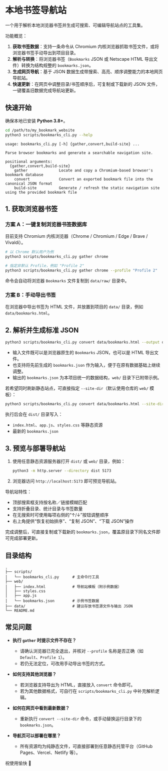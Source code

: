 # 本地书签导航站

一个用于解析本地浏览器书签并生成可搜索、可编辑导航站点的工具集。

功能概览：

1. **获取书签数据**：支持一条命令从 Chromium 内核浏览器抓取书签文件，或将浏览器书签手动导出到项目目录。
2. **解析与转换**：将浏览器书签（`Bookmarks` JSON 或 Netscape HTML 导出文件）转换为结构规整的 `bookmarks.json`。
3. **生成网页导航**：基于 JSON 数据生成带搜索、高亮、顺序调整能力的本地网页导航站。
4. **快速更新**：在网页中调整目录/书签顺序后，可复制或下载新的 JSON 文件，一键覆盖旧数据完成导航站更新。

## 快速开始

确保本地已安装 **Python 3.8+**。

```bash
cd /path/to/my_bookmark_website
python3 scripts/bookmarks_cli.py --help
```

```
usage: bookmarks_cli.py [-h] {gather,convert,build-site} ...

Parse browser bookmarks and generate a searchable navigation site.

positional arguments:
  {gather,convert,build-site}
    gather              Locate and copy a Chromium-based browser's bookmark database
    convert             Convert an exported bookmark file into the canonical JSON format
    build-site          Generate / refresh the static navigation site using the provided bookmark file
```

## 1. 获取浏览器书签

### 方案 A：一键复制浏览器书签数据库

目前支持 Chromium 内核浏览器（Chrome / Chromium / Edge / Brave / Vivaldi）。

```bash
# 以 Chrome 默认用户为例
python3 scripts/bookmarks_cli.py gather chrome

# 指定非默认 Profile，例如 "Profile 2"
python3 scripts/bookmarks_cli.py gather chrome --profile "Profile 2"
```

命令会自动将浏览器 `Bookmarks` 文件复制到 `data/raw/` 目录中。

### 方案 B：手动导出书签

在浏览器中导出书签为 HTML 文件，并放置到项目的 `data/` 目录，例如 `data/bookmarks.html`。

## 2. 解析并生成标准 JSON

```bash
python3 scripts/bookmarks_cli.py convert data/bookmarks.html --output data/bookmarks.json
```

- 输入文件既可以是浏览器原生的 `Bookmarks` JSON，也可以是 HTML 导出文件。
- 也支持将先前生成的 `bookmarks.json` 作为输入，便于在原有数据基础上继续调整。
- 输出的 `bookmarks.json` 为本项目统一的数据结构，`web/` 目录下已附带示例。

若希望同时刷新静态站点，可直接指定 `--site-dir`（默认使用仓库的 `web/` 模板）：

```bash
python3 scripts/bookmarks_cli.py convert data/bookmarks.html --site-dir dist
```

执行后会在 `dist/` 目录写入：

- `index.html`、`app.js`、`styles.css` 等静态资源
- 最新的 `bookmarks.json`

## 3. 预览与部署导航站

1. 使用任意静态资源服务器打开 `dist/` 或 `web/` 目录，例如：
   ```bash
   python3 -m http.server --directory dist 5173
   ```
2. 浏览器访问 `http://localhost:5173` 即可预览导航站。

导航站特性：

- 顶部搜索框支持按名称／链接模糊匹配
- 支持折叠目录、统计目录与书签数量
- 在无搜索时可使用每项右侧的“↑/↓”按钮调整顺序
- 右上角提供“恢复初始排序”、“复制 JSON”、“下载 JSON”操作

完成调整后，可直接复制或下载新的 `bookmarks.json`，覆盖原目录下同名文件即可完成部署更新。

## 目录结构

```
.
├── scripts/
│   └── bookmarks_cli.py      # 主命令行工具
├── web/
│   ├── index.html            # 导航站模板（附示例数据）
│   ├── styles.css
│   ├── app.js
│   └── bookmarks.json        # 示例书签数据
├── data/                     # 建议存放书签源文件与输出 JSON
└── README.md
```

## 常见问题

- **执行 `gather` 时提示文件不存在？**
  - 请确认浏览器已完全退出，并核对 `--profile` 名称是否正确（如 `Default`、`Profile 1`）。
  - 若仍无法定位，可改用手动导出书签的方式。

- **如何支持其他浏览器？**
  - 若浏览器支持导出为 HTML，直接放入 `convert` 命令即可。
  - 若为其他数据格式，可自行在 `scripts/bookmarks_cli.py` 中补充解析逻辑。

- **如何在网页中看到最新数据？**
  - 重新执行 `convert --site-dir` 命令，或手动替换运行目录下的 `bookmarks.json`。

- **导航页可以部署在哪里？**
  - 所有资源均为纯静态文件，可直接部署到任意静态托管平台（GitHub Pages、Vercel、Netlify 等）。

祝使用愉快 🎉
